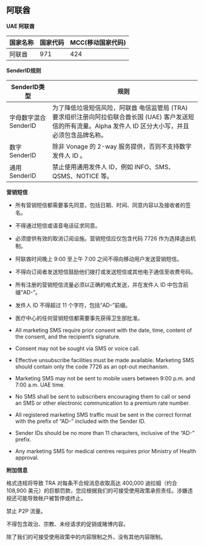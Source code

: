 ## 阿联酋

__UAE 阿联酋__

| 国家名称 | 国家代码 | MCC(移动国家代码) |
|------|------|-------------|
| 阿联酋  | 971  | 424         |

__SenderID规则__

| SenderID类型     | 规则                                                                                          |
|----------------|---------------------------------------------------------------------------------------------|
| 字母数字混合SenderID | 为了降低垃圾短信风险，阿联酋 电信监管局 (TRA) 要求组织注册向阿拉伯联合酋长国 (UAE) 客户发送短信的所有流量。Alpha 发件人 ID 区分大小写，并且必须包含品牌名称。 |
| 数字SenderID     | 除非 Vonage 的 2-way 服务提供，否则不支持数字发件人 ID 。                                                      |
| 通用SenderID     | 禁止使用通用发件人 ID，例如 INFO、SMS、QSMS、NOTICE 等。                                                     |


__营销短信__

* 所有营销短信都需要事先同意，包括日期、时间、同意内容以及接收者的签名。
* 不得通过短信或语音电话征求同意。
* 必须提供有效的取消订阅设施。营销短信应仅包含代码 7726 作为选择退出机制。
* 阿联酋时间晚上 9:00 至上午 7:00 之间不得向移动用户发送营销短信。
* 不得向订阅者发送短信鼓励他们拨打或发送短信或其他电子通信至收费号码。
* 所有注册的营销短信流量必须以正确的格式发送，并在发件人 ID 中包含前缀“AD-”。
* 发件人 ID 不得超过 11 个字符，包括“AD-”前缀。
* 医疗中心的任何营销短信都需要事先获得卫生部批准。

* All marketing SMS require prior consent with the date, time, content of the consent, and the recipient’s signature.
* Consent may not be sought via SMS or voice call.
* Effective unsubscribe facilities must be made available. Marketing SMS should contain only the code 7726 as an opt-out mechanism.
* Marketing SMS may not be sent to mobile users between 9:00 p.m. and 7:00 a.m. UAE time.
* No SMS shall be sent to subscribers encouraging them to call or send an SMS or other electronic communication to a premium rate number.
* All registered marketing SMS traffic must be sent in the correct format with the prefix of “AD-” included with the Sender ID.
* Sender IDs should be no more than 11 characters, inclusive of the “AD-” prefix.
* Any marketing SMS for medical centres requires prior Ministry of Health approval.

__附加信息__

格式违规将导致 TRA 对每条不合规消息收取高达 400,000 迪拉姆（约合 108,900 美元）的巨额罚款，您应根据我们的可接受使用政策承担责任。涉嫌违规还可能导致帐户被暂停或终止。

禁止 P2P 流量。

不得包含政治、宗教、未经请求的促销或赌博内容。

除了我们的可接受使用政策中的内容限制之外，没有其他内容限制。

